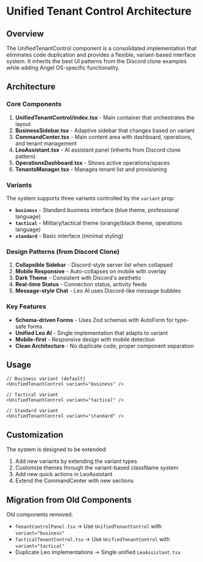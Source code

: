 # Unified Tenant Control Architecture

## Overview

The UnifiedTenantControl component is a consolidated implementation that eliminates code duplication and provides a flexible, variant-based interface system. It inherits the best UI patterns from the Discord clone examples while adding Angel OS-specific functionality.

## Architecture

### Core Components

1. **UnifiedTenantControl/index.tsx** - Main container that orchestrates the layout
2. **BusinessSidebar.tsx** - Adaptive sidebar that changes based on variant
3. **CommandCenter.tsx** - Main content area with dashboard, operations, and tenant management
4. **LeoAssistant.tsx** - AI assistant panel (inherits from Discord clone pattern)
5. **OperationsDashboard.tsx** - Shows active operations/spaces
6. **TenantsManager.tsx** - Manages tenant list and provisioning

### Variants

The system supports three variants controlled by the `variant` prop:

- **`business`** - Standard business interface (blue theme, professional language)
- **`tactical`** - Military/tactical theme (orange/black theme, operations language)
- **`standard`** - Basic interface (minimal styling)

### Design Patterns (from Discord Clone)

1. **Collapsible Sidebar** - Discord-style server list when collapsed
2. **Mobile Responsive** - Auto-collapses on mobile with overlay
3. **Dark Theme** - Consistent with Discord's aesthetic
4. **Real-time Status** - Connection status, activity feeds
5. **Message-style Chat** - Leo AI uses Discord-like message bubbles

### Key Features

- **Schema-driven Forms** - Uses Zod schemas with AutoForm for type-safe forms
- **Unified Leo AI** - Single implementation that adapts to variant
- **Mobile-first** - Responsive design with mobile detection
- **Clean Architecture** - No duplicate code, proper component separation

## Usage

```tsx
// Business variant (default)
<UnifiedTenantControl variant="business" />

// Tactical variant
<UnifiedTenantControl variant="tactical" />

// Standard variant
<UnifiedTenantControl variant="standard" />
```

## Customization

The system is designed to be extended:

1. Add new variants by extending the variant types
2. Customize themes through the variant-based className system
3. Add new quick actions in LeoAssistant
4. Extend the CommandCenter with new sections

## Migration from Old Components

Old components removed:
- `TenantControlPanel.tsx` → Use `UnifiedTenantControl` with `variant="business"`
- `TacticalTenantControl.tsx` → Use `UnifiedTenantControl` with `variant="tactical"`
- Duplicate Leo implementations → Single unified `LeoAssistant.tsx`
